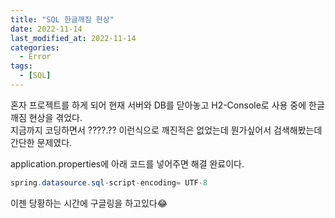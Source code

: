 ```yaml
---
title: "SQL 한글깨짐 현상"
date: 2022-11-14
last_modified_at: 2022-11-14
categories: 
  - Error
tags:
  - [SQL]
---
```


혼자 프로젝트를 하게 되어 현재 서버와 DB를 닫아놓고 H2-Console로 사용 중에 한글 깨짐 현상을 겪었다.  
지금까지 코딩하면서 ????.?? 이런식으로 깨진적은 없었는데 뭔가싶어서 검색해봤는데 간단한 문제였다.  

application.properties에 아래 코드를 넣어주면 해결 완료이다.  

```java
spring.datasource.sql-script-encoding= UTF-8
```

이젠 당황하는 시간에 구글링을 하고있다😂